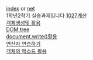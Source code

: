 
[index](https://subtle-dusk-f81302.netlify.app/) or 
[net](https://subtle-dusk-f81302.netlify.app/)
<br>1학년2학기 실습과제입니다
[1027계산](https://silver-horse-1c2b00.netlify.app/)<br>
[객체생성및 활용](https://calm-capybara-e4e5df.netlify.app/)<br>
[DOM tree](https://spiffy-rugelach-b0996e.netlify.app/)<br>
[document.write()활용](https://deft-liger-3d99c6.netlify.app/)<br>
[연산자 연습하기](https://scintillating-gelato-4f1c70.netlify.app/)<br>
[객체의 메소드 활용](https://shiny-lebkuchen-fda33d.netlify.app/)<br>
